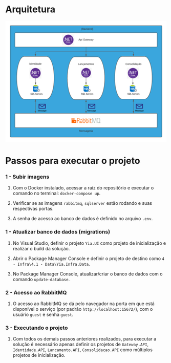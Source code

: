 
# Arquitetura

![Arquitetura](Gateway.API/Resources/Imagens/DiagramaArquitetura.png)

# Passos para executar o projeto
### 1 - Subir imagens
1. Com o Docker instalado, acessar a raiz do repositório e executar o comando no terminal: <code>docker-compose up</code>.
    
2. Verificar se as imagens <code>rabbitmq</code>, <code>sqlserver</code> estão rodando e suas respectivas portas.

3. A senha de acesso ao banco de dados é definido no arquivo <code>.env</code>.

### 1 - Atualizar banco de dados (migrations)

1. No Visual Studio, definir o projeto <code>Yia.UI</code> como projeto de inicialização e realizar o build da solução.

2. Abrir o Package Manager Console e definir o projeto de destino como <code>4 - Infra\4.1 - Data\Yia.Infra.Data</code>.

4. No Package Manager Console, atualizar/criar o banco de dados com o comando <code>update-database</code>.

### 2 - Acesso ao RabbitMQ

1. O acesso ao RabbitMQ se dá pelo navegador na porta em que está disponível o serviço (por padrão <code>http://localhost:15672/</code>), com o usuário <code>guest</code> e senha <code>guest</code>.

### 3 - Executando o projeto
1. Com todos os demais passos anteriores realizados, para executar a solução é necessário apenas definir os projetos de 
<code>Gateway.API</code>, <code>Identidade.API</code>, <code>Lancamento.API</code>, <code>Consolidacao.API</code> como múltiplos projetos de inicialização.
